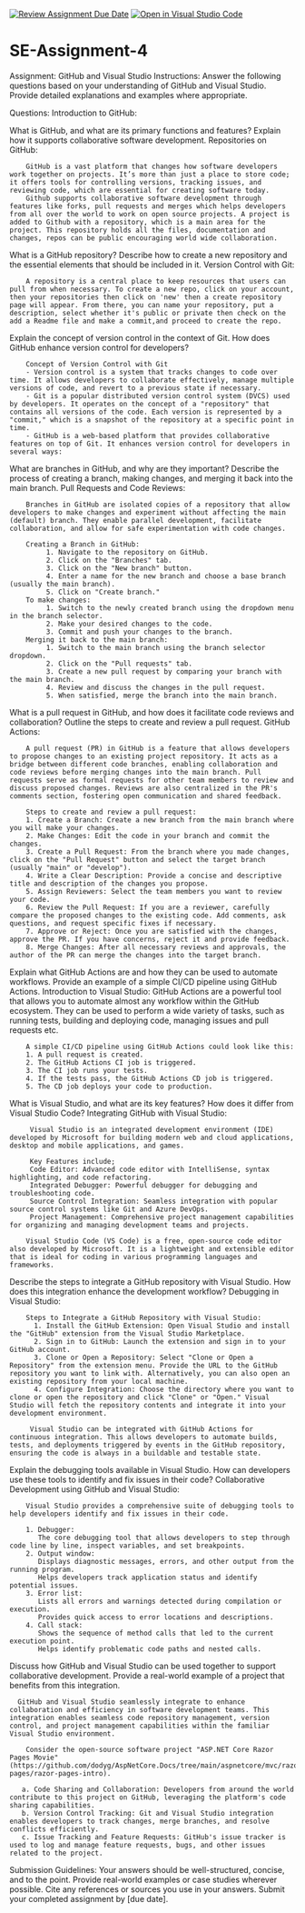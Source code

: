 [![Review Assignment Due Date](https://classroom.github.com/assets/deadline-readme-button-22041afd0340ce965d47ae6ef1cefeee28c7c493a6346c4f15d667ab976d596c.svg)](https://classroom.github.com/a/GvXCZgfk)
[![Open in Visual Studio Code](https://classroom.github.com/assets/open-in-vscode-2e0aaae1b6195c2367325f4f02e2d04e9abb55f0b24a779b69b11b9e10269abc.svg)](https://classroom.github.com/online_ide?assignment_repo_id=15309156&assignment_repo_type=AssignmentRepo)
# SE-Assignment-4
Assignment: GitHub and Visual Studio
Instructions:
Answer the following questions based on your understanding of GitHub and Visual Studio. Provide detailed explanations and examples where appropriate.

Questions:
Introduction to GitHub:

What is GitHub, and what are its primary functions and features? Explain how it supports collaborative software development.
Repositories on GitHub:

        GitHub is a vast platform that changes how software developers work together on projects. It’s more than just a place to store code; it offers tools for controlling versions, tracking issues, and reviewing code, which are essential for creating software today.
        Github supports collaborative software development through features like forks, pull requests and merges which helps developers from all over the world to work on open source projects. A project is added to Github with a repository, which is a main area for the project. This repository holds all the files, documentation and changes, repos can be public encouraging world wide collaboration.


What is a GitHub repository? Describe how to create a new repository and the essential elements that should be included in it.
Version Control with Git:
        
        A repository is a central place to keep resources that users can pull from when necessary. To create a new repo, click on your account, then your repositories then click on 'new' then a create repository page will appear. From there, you can name your repository, put a description, select whether it's public or private then check on the add a Readme file and make a commit,and proceed to create the repo. 


Explain the concept of version control in the context of Git. How does GitHub enhance version control for developers?

        Concept of Version Control with Git
        - Version control is a system that tracks changes to code over time. It allows developers to collaborate effectively, manage multiple versions of code, and revert to a previous state if necessary.
        - Git is a popular distributed version control system (DVCS) used by developers. It operates on the concept of a "repository" that contains all versions of the code. Each version is represented by a "commit," which is a snapshot of the repository at a specific point in time.
        - GitHub is a web-based platform that provides collaborative features on top of Git. It enhances version control for developers in several ways:

What are branches in GitHub, and why are they important? Describe the process of creating a branch, making changes, and merging it back into the main branch.
Pull Requests and Code Reviews:
        
        Branches in GitHub are isolated copies of a repository that allow developers to make changes and experiment without affecting the main (default) branch. They enable parallel development, facilitate collaboration, and allow for safe experimentation with code changes.

        Creating a Branch in GitHub:
             1. Navigate to the repository on GitHub.
             2. Click on the "Branches" tab.
             3. Click on the "New branch" button.
             4. Enter a name for the new branch and choose a base branch (usually the main branch).
             5. Click on "Create branch."
        To make changes:
             1. Switch to the newly created branch using the dropdown menu in the branch selector.
             2. Make your desired changes to the code.
             3. Commit and push your changes to the branch.
        Merging it back to the main branch:
             1. Switch to the main branch using the branch selector dropdown.
             2. Click on the "Pull requests" tab.
             3. Create a new pull request by comparing your branch with the main branch.
             4. Review and discuss the changes in the pull request.
             5. When satisfied, merge the branch into the main branch.


What is a pull request in GitHub, and how does it facilitate code reviews and collaboration? Outline the steps to create and review a pull request.
GitHub Actions:

        A pull request (PR) in GitHub is a feature that allows developers to propose changes to an existing project repository. It acts as a bridge between different code branches, enabling collaboration and code reviews before merging changes into the main branch. Pull requests serve as formal requests for other team members to review and discuss proposed changes. Reviews are also centralized in the PR's comments section, fostering open communication and shared feedback.

        Steps to create and review a pull request:
        1. Create a Branch: Create a new branch from the main branch where you will make your changes.
        2. Make Changes: Edit the code in your branch and commit the changes.
        3. Create a Pull Request: From the branch where you made changes, click on the "Pull Request" button and select the target branch (usually "main" or "develop").
        4. Write a Clear Description: Provide a concise and descriptive title and description of the changes you propose.
        5. Assign Reviewers: Select the team members you want to review your code.
        6. Review the Pull Request: If you are a reviewer, carefully compare the proposed changes to the existing code. Add comments, ask questions, and request specific fixes if necessary.
        7. Approve or Reject: Once you are satisfied with the changes, approve the PR. If you have concerns, reject it and provide feedback.
        8. Merge Changes: After all necessary reviews and approvals, the author of the PR can merge the changes into the target branch.


Explain what GitHub Actions are and how they can be used to automate workflows. Provide an example of a simple CI/CD pipeline using GitHub Actions.
Introduction to Visual Studio:
        GitHub Actions are a powerful tool that allows you to automate almost any workflow within the GitHub ecosystem. They can be used to perform a wide variety of tasks, such as running tests, building and deploying code, managing issues and pull requests etc.

        A simple CI/CD pipeline using GitHub Actions could look like this:
        1. A pull request is created.
        2. The GitHub Actions CI job is triggered.
        3. The CI job runs your tests.
        4. If the tests pass, the GitHub Actions CD job is triggered.
        5. The CD job deploys your code to production.
        

What is Visual Studio, and what are its key features? How does it differ from Visual Studio Code?
Integrating GitHub with Visual Studio:

         Visual Studio is an integrated development environment (IDE) developed by Microsoft for building modern web and cloud applications, desktop and mobile applications, and games.
         
         Key Features include;
         Code Editor: Advanced code editor with IntelliSense, syntax highlighting, and code refactoring.
         Integrated Debugger: Powerful debugger for debugging and troubleshooting code.
         Source Control Integration: Seamless integration with popular source control systems like Git and Azure DevOps.
         Project Management: Comprehensive project management capabilities for organizing and managing development teams and projects.

        Visual Studio Code (VS Code) is a free, open-source code editor also developed by Microsoft. It is a lightweight and extensible editor that is ideal for coding in various programming languages and frameworks.


Describe the steps to integrate a GitHub repository with Visual Studio. How does this integration enhance the development workflow?
Debugging in Visual Studio:

        Steps to Integrate a GitHub Repository with Visual Studio:
          1. Install the GitHub Extension: Open Visual Studio and install the "GitHub" extension from the Visual Studio Marketplace.
          2. Sign in to GitHub: Launch the extension and sign in to your GitHub account.
          3. Clone or Open a Repository: Select "Clone or Open a Repository" from the extension menu. Provide the URL to the GitHub repository you want to link with. Alternatively, you can also open an existing repository from your local machine.
          4. Configure Integration: Choose the directory where you want to clone or open the repository and click "Clone" or "Open." Visual Studio will fetch the repository contents and integrate it into your development environment.

         Visual Studio can be integrated with GitHub Actions for continuous integration. This allows developers to automate builds, tests, and deployments triggered by events in the GitHub repository, ensuring the code is always in a buildable and testable state.


Explain the debugging tools available in Visual Studio. How can developers use these tools to identify and fix issues in their code?
Collaborative Development using GitHub and Visual Studio:

        Visual Studio provides a comprehensive suite of debugging tools to help developers identify and fix issues in their code.

        1. Debugger:
           The core debugging tool that allows developers to step through code line by line, inspect variables, and set breakpoints.
        2. Output window:
           Displays diagnostic messages, errors, and other output from the running program.
           Helps developers track application status and identify potential issues.
        3. Error list:
           Lists all errors and warnings detected during compilation or execution.
           Provides quick access to error locations and descriptions.
        4. Call stack:
           Shows the sequence of method calls that led to the current execution point.
           Helps identify problematic code paths and nested calls.


Discuss how GitHub and Visual Studio can be used together to support collaborative development. Provide a real-world example of a project that benefits from this integration.

      GitHub and Visual Studio seamlessly integrate to enhance collaboration and efficiency in software development teams. This integration enables seamless code repository management, version control, and project management capabilities within the familiar Visual Studio environment.

        Consider the open-source software project "ASP.NET Core Razor Pages Movie" (https://github.com/dodyg/AspNetCore.Docs/tree/main/aspnetcore/mvc/razor-pages/razor-pages-intro).

       a. Code Sharing and Collaboration: Developers from around the world contribute to this project on GitHub, leveraging the platform's code sharing capabilities.
       b. Version Control Tracking: Git and Visual Studio integration enables developers to track changes, merge branches, and resolve conflicts efficiently.
       c. Issue Tracking and Feature Requests: GitHub's issue tracker is used to log and manage feature requests, bugs, and other issues related to the project.



Submission Guidelines:
Your answers should be well-structured, concise, and to the point.
Provide real-world examples or case studies wherever possible.
Cite any references or sources you use in your answers.
Submit your completed assignment by [due date].
